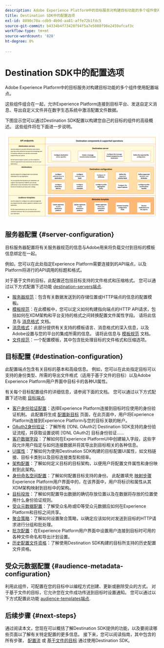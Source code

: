 ```yaml
---
description: Adobe Experience Platform中的目标服务对构建目标功能的多个组件使用配置端点。 了解这些组件如何组合使Experience Platform能够连接到目标合作伙伴、发送自定义消息并在数字生态系统中激活配置文件数据。
title: Destination SDK中的配置选项
exl-id: 8890c70a-cdb9-4b9d-aa81-affe72b1fdc5
source-git-commit: b4334b4f73428f94f5a7e5088f98e2459afcaf3c
workflow-type: tm+mt
source-wordcount: '828'
ht-degree: 0%

---
```


# Destination SDK中的配置选项

Adobe Experience Platform中的目标服务对构建目标功能的多个组件使用配置端点。

这些组件组合在一起，允许Experience Platform连接到目标平台、发送自定义消息、导出自定义文件并在数字生态系统中激活配置文件数据。

下图显示您可以通过Destination SDK配置以构建您自己的目标的组件的高级概述。 这些组件将在下面进一步说明。

![该图显示了Destination SDK组件、配置端点及其支持的操作。](../assets/functionality/destination-sdk-components-diagram.png)

## 服务器配置 {#server-configuration}

目标服务器配置将有关服务器规范的信息与Adobe用来将负载交付到目标的模板信息绑定在一起。

例如，您可以在此处指定Experience Platform需要连接到的API端点，以及Platform将进行的API调用的标题和格式。

对于基于文件的目标，此配置还包括目标支持的文件格式和压缩格式。 您可以通过以下方式配置下述功能 [destination-servers端点](../authoring-api/destination-server/create-destination-server.md).

* [服务器规范](destination-server/server-specs.md)：包含有关数据发送到的存储位置或HTTP端点的信息的配置模板。
* [模板规范](destination-server/templating-specs.md)：在此模板中，您可以定义如何构建指向端点的HTTP API请求，包括如何在XDM架构和平台支持的格式之间转换配置文件属性字段。 请将此信息与 [消息格式](destination-server/message-format.md) 文档。
* [消息格式](destination-server/message-format.md)：此部分提供有关支持的模板语言、消息格式的深入信息，以及Adobe设置与您的平台的集成所需的信息。 请将此信息与 [模板规范](destination-server/templating-specs.md) 文档。
* [文件规范](destination-server/file-formatting.md)：一个配置模板，其中包含批处理目标的文件格式和压缩选项。

## 目标配置 {#destination-configuration}

此配置端点包含有关目标的基本和高级信息。 例如，您可以在此处指定目标可以支持的身份类型、所需的导出文件格式（适用于基于文件的目标）以及Adobe Experience Platform用户界面中目标卡的各种UI属性。

有关每个目标配置组件的详细信息，请参阅下面的文档。 您可以通过以下方式配置下述功能 [目标端点](../authoring-api/destination-configuration/create-destination-configuration.md).

* [客户身份验证配置](destination-configuration/customer-authentication.md)：选择Experience Platform连接到目标时应使用的身份验证机制。 此配置将生成 [配置新目标](../../ui/connect-destination.md) 页面，在此页面中，用户将Experience Platform连接到Experience Platform与您的目标关联的帐户。
* [OAuth2身份验证](destination-configuration/oauth2-authentication.md)：了解所有 [!DNL OAuth2] Destination SDK支持的身份验证流程，并获取设置说明 [!DNL OAuth2] 目标身份验证……
* [客户数据字段](destination-configuration/customer-data-fields.md)：了解如何在Experience PlatformUI中创建输入字段，这些字段允许用户指定与如何连接数据并将其导出到目标相关的各种信息。
* [UI属性](destination-configuration/ui-attributes.md)：了解如何为使用Destination SDK构建的目标配置UI属性，如文档链接、目标卡类别以及目标连接类型和频率。
* [架构配置](destination-configuration/schema-configuration.md)：了解如何定义目标的目标架构，以便用户将配置文件属性和身份映射到此架构。
* [身份命名空间配置](destination-configuration/identity-namespace-configuration.md)：了解如何配置目标支持的身份。 此配置填充 [映射步骤](../../ui/activate-segment-streaming-destinations.md#mapping) Experience Platform用户界面中的，在该界面中，用户将标识和属性从其XDM架构映射到目标中的架构。
* [目标投放](destination-configuration/destination-delivery.md)：了解如何配置导出数据的确切存放位置以及在数据将存放的位置使用什么身份验证规则。
* [受众元数据配置](destination-configuration/audience-metadata-configuration.md)：了解受众名称或ID等受众元数据应如何在Experience Platform和目标之间共享。
* [聚合策略](destination-configuration/aggregation-policy.md)：了解如何设置聚合策略，以确定应该如何对发送到目标的HTTP请求进行分组和批处理。
* [批次配置](destination-configuration/batch-configuration.md)：在Experience Platform用户界面中设置用户连接到目标时可用的各种文件命名和导出计划设置。
* [历史配置文件资格](destination-configuration/historical-profile-qualifications.md)：了解使用Destination SDK构建的目标所支持的历史配置文件资格。

## 受众元数据配置 {#audience-metadata-configuration}

利用此组件，可配置在您的目标中以编程方式创建、更新或删除受众的方式。 对于基于文件的目标，它允许您在文件成功传送到目标时设置通知。 您可以通过以下方式配置此功能 [audience-templates端点](../metadata-api/create-audience-template.md).

## 后续步骤 {#next-steps}

通过阅读本文，您现在可以概括了解Destination SDK提供的功能，以及要阅读哪些页面以了解有关特定配置的更多信息。 接下来，您可以阅读指南，其中包含的所有步骤， [配置流](../guides/configure-destination-instructions.md) 或 [基于文件的目标](../guides/configure-file-based-destination-instructions.md) 通过使用Destination SDK。
